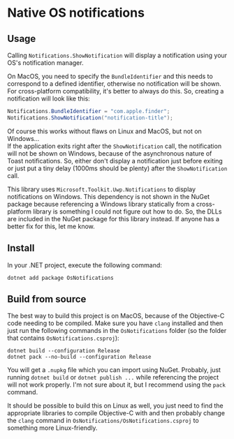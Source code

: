 # Native OS notifications

## Usage
Calling `Notifications.ShowNotification` will display a notification using your OS's notification manager.

On MacOS, you need to specify the `BundleIdentifier` and this needs to correspond to a defined identifier, otherwise no notification will be shown.
For cross-platform compatibility, it's better to always do this. So, creating a notification will look like this:
```cs
Notifications.BundleIdentifier = "com.apple.finder";
Notifications.ShowNotification("notification-title");
```

Of course this works without flaws on Linux and MacOS, but not on Windows... <br/>
If the application exits right after the `ShowNotification` call, the notification will not be shown on Windows, because of the asynchronous nature of Toast notifications. So, either don't display a notification just before exiting or just put a tiny delay (1000ms should be plenty) after the `ShowNotification` call.

This library uses `Microsoft.Toolkit.Uwp.Notifications` to display notifications on Windows. This dependency is not shown in the NuGet package because referencing a Windows library statically from a cross-platform library is something I could not figure out how to do. So, the DLLs are included in the NuGet package for this library instead. If anyone has a better fix for this, let me know.

## Install
In your .NET project, execute the following command:
```
dotnet add package OsNotifications 
```

## Build from source
The best way to build this project is on MacOS, because of the Objective-C code needing to be compiled.
Make sure you have `clang` installed and then just run the following commands in the `OsNotifications` folder (so the folder that contains `OsNotifications.csproj`):
```
dotnet build --configuration Release
dotnet pack --no-build --configuration Release
```
You will get a `.nupkg` file which you can import using NuGet.
Probably, just running `dotnet build` or `dotnet publish ...` while referencing the project will not work properly. I'm not sure about it, but I recommend using the `pack` command.

It should be possible to build this on Linux as well, you just need to find the appropriate libraries to compile Objective-C with and then probably change the `clang` command in `OsNotifications/OsNotifications.csproj` to something more Linux-friendly.
